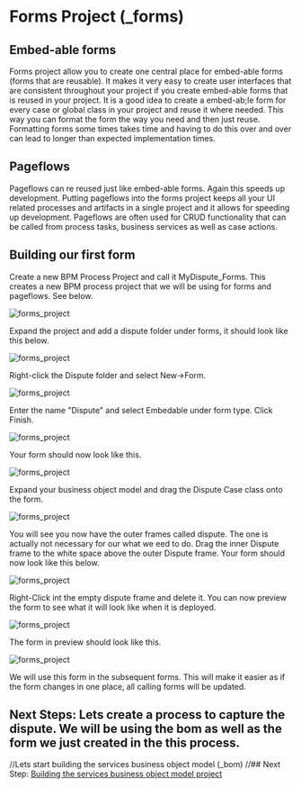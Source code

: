 # Forms Project (_forms)
## Embed-able forms
Forms project allow you to create one central place for embed-able forms (forms that are reusable). It makes it very easy to create user interfaces that are consistent throughout your project if you create embed-able forms that is reused in your project. It is a good idea to create a embed-ab;le form for every case or global class in your project and reuse it where needed. This way you can format the form the way you need and then just reuse. Formatting forms some times takes time and having to do this over and over can lead to longer than expected implementation times.

## Pageflows
Pageflows can re reused just like embed-able forms. Again this speeds up development. Putting pageflows into the forms project keeps all your UI related processes and artifacts in a single project and it allows for speeding up development. Pageflows are often used for CRUD functionality that can be called from process tasks, business services as well as case actions. 

## Building our first form
Create a new BPM Process Project and call it MyDispute_Forms. This creates a new BPM process project that we will be using for forms and pageflows. See below.

![forms_project](images/forms/.5.png)

Expand the project and add a dispute folder under forms, it should look like this below.

![forms_project](images/forms/1.png)

Right-click the Dispute folder and  select New->Form.

![forms_project](images/forms/2.png)

Enter the name "Dispute" and select Embedable under form type. Click Finish.

![forms_project](images/forms/3.png)

Your form should now look like this.

![forms_project](images/forms/4.png)

Expand your business object model and drag the Dispute Case class onto the form. 

![forms_project](images/forms/5.png)

You will see you now have the outer frames called dispute. The one is actually not necessary for our what we eed to do. Drag the inner Dispute frame to the white space above the outer Dispute frame. Your form should now look like this below.

![forms_project](images/forms/6.png)

Right-Click int the empty dispute frame and delete it. You can now preview the form to see what it will look like when it is deployed.

![forms_project](images/forms/8.png)

The form in preview should look like this.

![forms_project](images/forms/7.png)

We will use this form in the subsequent forms. This will make it easier as if the form changes in one place, all calling forms will be updated.

## Next Steps:  Lets create a process to capture the dispute. We will be using the bom as well as the form we just created in the this process.

//Lets start building the services business object model (_bom)
//## Next Step: [Building the services business object model project](services_Bom_Project.md)